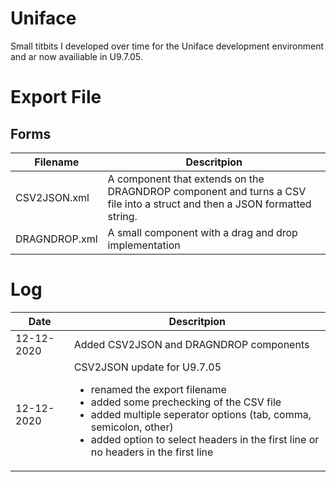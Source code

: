 # Uniface
Small titbits I developed over time for the Uniface development environment and ar now availiable in U9.7.05.

# Export File 

## Forms
| Filename | Descritpion |
|--|--|
| CSV2JSON.xml | A component that extends on the DRAGNDROP component and turns a CSV file into a struct and then a JSON formatted string. |
| DRAGNDROP.xml | A small component with a drag and drop implementation |




# Log
|Date|Descritpion|
|--|--|
| 12-12-2020 | Added CSV2JSON and DRAGNDROP components  |
| 12-12-2020 | CSV2JSON update for U9.7.05 <br><ul><li>renamed the export filename</li><li>added some prechecking of the CSV file</li><li>added multiple seperator options (tab, comma, semicolon, other)</li><li>added option to select headers in the first line or no headers in the first line</li></ul> |
 

